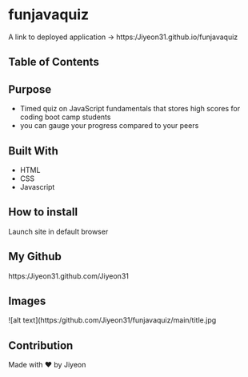 # funjavaquiz
A link to deployed application -> https:/Jiyeon31.github.io/funjavaquiz

## Table of Contents
<a name="## Purpose"></a>
<a name="## Built With"></a>

## Purpose
* Timed quiz on JavaScript fundamentals that stores high scores for coding boot camp students
* you can gauge your progress compared to your peers

## Built With
* HTML
* CSS
* Javascript

## How to install
Launch site in default browser

## My Github
https:/Jiyeon31.github.com/Jiyeon31

## Images
![alt text](https:/github.com/Jiyeon31/funjavaquiz/main/title.jpg

## Contribution
Made with ❤️ by Jiyeon
